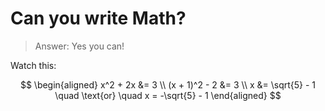 # Can you write Math?

> Answer: Yes you can!

Watch this:

$$
\begin{aligned}
x^2 + 2x &= 3 \\
(x + 1)^2 - 2 &= 3 \\
x &= \sqrt{5} - 1 \quad \text{or} \quad x = -\sqrt{5} - 1
\end{aligned}
$$